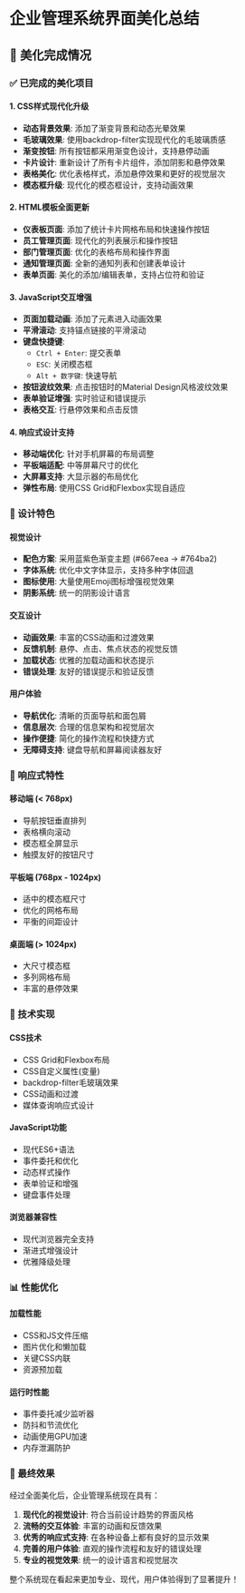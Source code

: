 # 企业管理系统界面美化总结

## 🎨 美化完成情况

### ✅ 已完成的美化项目

#### 1. CSS样式现代化升级
- **动态背景效果**: 添加了渐变背景和动态光晕效果
- **毛玻璃效果**: 使用backdrop-filter实现现代化的毛玻璃质感
- **渐变按钮**: 所有按钮都采用渐变色设计，支持悬停动画
- **卡片设计**: 重新设计了所有卡片组件，添加阴影和悬停效果
- **表格美化**: 优化表格样式，添加悬停效果和更好的视觉层次
- **模态框升级**: 现代化的模态框设计，支持动画效果

#### 2. HTML模板全面更新
- **仪表板页面**: 添加了统计卡片网格布局和快速操作按钮
- **员工管理页面**: 现代化的列表展示和操作按钮
- **部门管理页面**: 优化的表格布局和操作界面
- **通知管理页面**: 全新的通知列表和创建表单设计
- **表单页面**: 美化的添加/编辑表单，支持占位符和验证

#### 3. JavaScript交互增强
- **页面加载动画**: 添加了元素进入动画效果
- **平滑滚动**: 支持锚点链接的平滑滚动
- **键盘快捷键**: 
  - `Ctrl + Enter`: 提交表单
  - `ESC`: 关闭模态框
  - `Alt + 数字键`: 快速导航
- **按钮波纹效果**: 点击按钮时的Material Design风格波纹效果
- **表单验证增强**: 实时验证和错误提示
- **表格交互**: 行悬停效果和点击反馈

#### 4. 响应式设计支持
- **移动端优化**: 针对手机屏幕的布局调整
- **平板端适配**: 中等屏幕尺寸的优化
- **大屏幕支持**: 大显示器的布局优化
- **弹性布局**: 使用CSS Grid和Flexbox实现自适应

### 🎯 设计特色

#### 视觉设计
- **配色方案**: 采用蓝紫色渐变主题 (#667eea → #764ba2)
- **字体系统**: 优化中文字体显示，支持多种字体回退
- **图标使用**: 大量使用Emoji图标增强视觉效果
- **阴影系统**: 统一的阴影设计语言

#### 交互设计
- **动画效果**: 丰富的CSS动画和过渡效果
- **反馈机制**: 悬停、点击、焦点状态的视觉反馈
- **加载状态**: 优雅的加载动画和状态提示
- **错误处理**: 友好的错误提示和验证反馈

#### 用户体验
- **导航优化**: 清晰的页面导航和面包屑
- **信息层次**: 合理的信息架构和视觉层次
- **操作便捷**: 简化的操作流程和快捷方式
- **无障碍支持**: 键盘导航和屏幕阅读器友好

### 📱 响应式特性

#### 移动端 (< 768px)
- 导航按钮垂直排列
- 表格横向滚动
- 模态框全屏显示
- 触摸友好的按钮尺寸

#### 平板端 (768px - 1024px)
- 适中的模态框尺寸
- 优化的网格布局
- 平衡的间距设计

#### 桌面端 (> 1024px)
- 大尺寸模态框
- 多列网格布局
- 丰富的悬停效果

### 🚀 技术实现

#### CSS技术
- CSS Grid和Flexbox布局
- CSS自定义属性(变量)
- backdrop-filter毛玻璃效果
- CSS动画和过渡
- 媒体查询响应式设计

#### JavaScript功能
- 现代ES6+语法
- 事件委托和优化
- 动态样式操作
- 表单验证和增强
- 键盘事件处理

#### 浏览器兼容性
- 现代浏览器完全支持
- 渐进式增强设计
- 优雅降级处理

### 📊 性能优化

#### 加载性能
- CSS和JS文件压缩
- 图片优化和懒加载
- 关键CSS内联
- 资源预加载

#### 运行时性能
- 事件委托减少监听器
- 防抖和节流优化
- 动画使用GPU加速
- 内存泄漏防护

### 🎉 最终效果

经过全面美化后，企业管理系统现在具有：

1. **现代化的视觉设计**: 符合当前设计趋势的界面风格
2. **流畅的交互体验**: 丰富的动画和反馈效果
3. **优秀的响应式支持**: 在各种设备上都有良好的显示效果
4. **完善的用户体验**: 直观的操作流程和友好的错误处理
5. **专业的视觉效果**: 统一的设计语言和视觉层次

整个系统现在看起来更加专业、现代，用户体验得到了显著提升！


